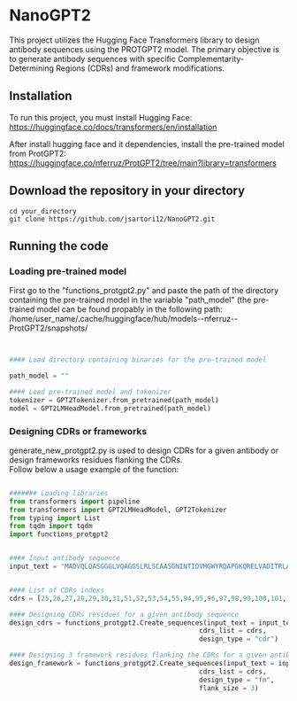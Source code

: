 # NanoGPT2

This project utilizes the Hugging Face Transformers library to design antibody sequences using the PROTGPT2 model. The primary objective is to generate antibody sequences with specific Complementarity-Determining Regions (CDRs) and framework modifications.

## Installation

To run this project, you must install Hugging Face:
<br />
https://huggingface.co/docs/transformers/en/installation

After install hugging face and it dependencies, install the pre-trained model from ProtGPT2:
<br />
https://huggingface.co/nferruz/ProtGPT2/tree/main?library=transformers

## Download the repository in your directory

```
cd your_directory
git clone https://github.com/jsartori12/NanoGPT2.git
```

## Running the code
### Loading pre-trained model
First go to the "functions_protgpt2.py" and paste the path of the directory containing the pre-trained model in the variable "path_model" (the pre-trained model can be found propably in the following path: /home/user_name/.cache/huggingface/hub/models--nferruz--ProtGPT2/snapshots/
<br />

```python


#### Load directory containing binaries for the pre-trained model

path_model = ""

#### Load pre-trained model and tokenizer
tokenizer = GPT2Tokenizer.from_pretrained(path_model)
model = GPT2LMHeadModel.from_pretrained(path_model)
```
### Designing CDRs or frameworks
generate_new_protgpt2.py is used to design CDRs for a given antibody or design frameworks residues flanking the CDRs.
<br/>
Follow below a usage example of the function:
<br/>
```python

####### Loading libraries
from transformers import pipeline
from transformers import GPT2LMHeadModel, GPT2Tokenizer
from typing import List
from tqdm import tqdm
import functions_protgpt2


#### Input antibody sequence
input_text = "MADVQLQASGGGLVQAGGSLRLSCAASGNINTIDVMGWYRQAPGKQRELVADITRLASANYADSVKGRFTISRDNAKNTVYLQMNNLEPKDTAVYYCAQWILSTDHSYMHYWGQGTQVTVTVSS"


#### List of CDRs indexs
cdrs = [25,26,27,28,29,30,31,51,52,53,54,55,94,95,96,97,98,99,100,101,102,103,104,105]

#### Designing CDRs residues for a given antibody sequence
design_cdrs = functions_protgpt2.Create_sequences(input_text = input_text, 
                                                cdrs_list = cdrs,
                                                design_type = "cdr")

#### Designing 3 framework residues flanking the CDRs for a given antibody sequence
design_framework = functions_protgpt2.Create_sequences(input_text = input_text, 
                                                cdrs_list = cdrs,
                                                design_type = "fm",
                                                flank_size = 3)


```







